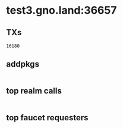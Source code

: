 # test3.gno.land:36657

## TXs
```
16180
```

## addpkgs
```
```

## top realm calls
```
```

## top faucet requesters
```
```

